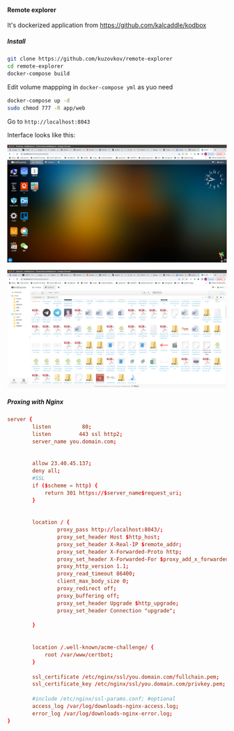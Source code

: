 #### Remote explorer
It's dockerized application from https://github.com/kalcaddle/kodbox

##### Install
```bash
git clone https://github.com/kuzovkov/remote-explorer
cd remote-explorer 
docker-compose build
```
Edit volume mappping in `docker-compose yml` as yuo need 
```bash
docker-compose up -d
sudo chmod 777 -R app/web
```

Go to `http://localhost:8043`

Interface looks like this:

![desktop inteface](screen1.png?raw=true)


![file explorer](screen2.png?raw=true)



##### Proxing with Nginx
```conf                                                                           /etc/nginx/sites-available/downloads                                                                                      
server {
        listen          80;
        listen         443 ssl http2;
        server_name you.domain.com;


        allow 23.40.45.137;
        deny all;
        #SSL
        if ($scheme = http) {
            return 301 https://$server_name$request_uri;
        }


        location / {
                proxy_pass http://localhost:8043/;
                proxy_set_header Host $http_host;
                proxy_set_header X-Real-IP $remote_addr;
                proxy_set_header X-Forwarded-Proto http;
                proxy_set_header X-Forwarded-For $proxy_add_x_forwarded_for;
                proxy_http_version 1.1;
                proxy_read_timeout 86400;
                client_max_body_size 0;
                proxy_redirect off;
                proxy_buffering off;
                proxy_set_header Upgrade $http_upgrade;
                proxy_set_header Connection "upgrade";

        }


        location /.well-known/acme-challenge/ {
            root /var/www/certbot;
        }

        ssl_certificate /etc/nginx/ssl/you.domain.com/fullchain.pem;
        ssl_certificate_key /etc/nginx/ssl/you.domain.com/privkey.pem;

        #include /etc/nginx/ssl-params.conf; #optional
        access_log /var/log/downloads-nginx-access.log;
        error_log /var/log/downloads-nginx-error.log;
}

```
